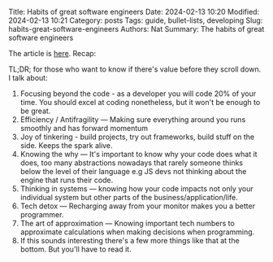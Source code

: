 Title: Habits of great software engineers
Date: 2024-02-13 10:20
Modified: 2024-02-13 10:21
Category: posts
Tags: guide, bullet-lists, developing
Slug: habits-great-software-engineers
Authors: Nat
Summary: The habits of great software engineers

The article is [here](https://vadimkravcenko.com/shorts/habits-of-great-software-engineers/). Recap:

TL;DR; for those who want to know if there's value before they scroll down. I talk about:

1. Focusing beyond the code - as a developer you will code 20% of your time. You should excel at coding nonetheless, but it won't be enough to be great.
2. Efficiency / Antifragility — Making sure everything around you runs smoothly and has forward momentum
3. Joy of tinkering - build projects, try out frameworks, build stuff on the side. Keeps the spark alive.
4. Knowing the why — It's important to know why your code does what it does, too many abstractions nowadays that rarely someone thinks below the level of their language e.g JS devs not thinking about the engine that runs their code.
5. Thinking in systems — knowing how your code impacts not only your individual system but other parts of the business/application/life.
6. Tech detox — Recharging away from your monitor makes you a better programmer.
7. The art of approximation — Knowing important tech numbers to approximate calculations when making decisions when programming.
8. If this sounds interesting there's a few more things like that at the bottom. But you'll have to read it.
